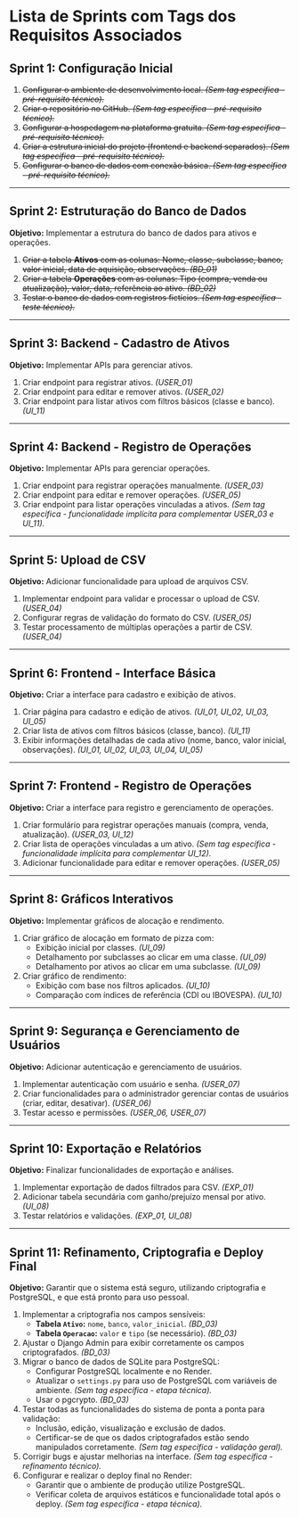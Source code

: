 # Lista de Sprints com Tags dos Requisitos Associados

## **Sprint 1: Configuração Inicial**
1. ~~Configurar o ambiente de desenvolvimento local. *(Sem tag específica - pré-requisito técnico).*~~  
2. ~~Criar o repositório no GitHub. *(Sem tag específica - pré-requisito técnico).*~~  
3. ~~Configurar a hospedagem na plataforma gratuita. *(Sem tag específica - pré-requisito técnico).*~~
4. ~~Criar a estrutura inicial do projeto (frontend e backend separados). *(Sem tag específica - pré-requisito técnico).*~~
5. ~~Configurar o banco de dados com conexão básica. *(Sem tag específica - pré-requisito técnico).*~~

---

## **Sprint 2: Estruturação do Banco de Dados**
**Objetivo:** Implementar a estrutura do banco de dados para ativos e operações.
1. ~~Criar a tabela **Ativos** com as colunas: Nome, classe, subclasse, banco, valor inicial, data de aquisição, observações. *(BD_01)*~~
2. ~~Criar a tabela **Operações** com as colunas: Tipo (compra, venda ou atualização), valor, data, referência ao ativo. *(BD_02)*~~
3. ~~Testar o banco de dados com registros fictícios. *(Sem tag específica - teste técnico).*~~

---

## **Sprint 3: Backend - Cadastro de Ativos**
**Objetivo:** Implementar APIs para gerenciar ativos.
1. Criar endpoint para registrar ativos. *(USER_01)*  
2. Criar endpoint para editar e remover ativos. *(USER_02)*  
3. Criar endpoint para listar ativos com filtros básicos (classe e banco). *(UI_11)*  

---

## **Sprint 4: Backend - Registro de Operações**
**Objetivo:** Implementar APIs para gerenciar operações.
1. Criar endpoint para registrar operações manualmente. *(USER_03)*  
2. Criar endpoint para editar e remover operações. *(USER_05)*  
3. Criar endpoint para listar operações vinculadas a ativos. *(Sem tag específica - funcionalidade implícita para complementar USER_03 e UI_11).*

---

## **Sprint 5: Upload de CSV**
**Objetivo:** Adicionar funcionalidade para upload de arquivos CSV.
1. Implementar endpoint para validar e processar o upload de CSV. *(USER_04)*  
2. Configurar regras de validação do formato do CSV. *(USER_05)*  
3. Testar processamento de múltiplas operações a partir de CSV. *(USER_04)*  

---

## **Sprint 6: Frontend - Interface Básica**
**Objetivo:** Criar a interface para cadastro e exibição de ativos.
1. Criar página para cadastro e edição de ativos. *(UI_01, UI_02, UI_03, UI_05)* 
2. Criar lista de ativos com filtros básicos (classe, banco). *(UI_11)*  
3. Exibir informações detalhadas de cada ativo (nome, banco, valor inicial, observações). *(UI_01, UI_02, UI_03, UI_04, UI_05)*  

---

## **Sprint 7: Frontend - Registro de Operações**
**Objetivo:** Criar a interface para registro e gerenciamento de operações.
1. Criar formulário para registrar operações manuais (compra, venda, atualização). *(USER_03, UI_12)*  
2. Criar lista de operações vinculadas a um ativo. *(Sem tag específica - funcionalidade implícita para complementar UI_12).*  
3. Adicionar funcionalidade para editar e remover operações. *(USER_05)*  

---

## **Sprint 8: Gráficos Interativos**
**Objetivo:** Implementar gráficos de alocação e rendimento.
1. Criar gráfico de alocação em formato de pizza com:
   - Exibição inicial por classes. *(UI_09)*  
   - Detalhamento por subclasses ao clicar em uma classe. *(UI_09)*  
   - Detalhamento por ativos ao clicar em uma subclasse. *(UI_09)*  
2. Criar gráfico de rendimento:
   - Exibição com base nos filtros aplicados. *(UI_10)*  
   - Comparação com índices de referência (CDI ou IBOVESPA). *(UI_10)*  

---

## **Sprint 9: Segurança e Gerenciamento de Usuários**
**Objetivo:** Adicionar autenticação e gerenciamento de usuários.
1. Implementar autenticação com usuário e senha. *(USER_07)*  
2. Criar funcionalidades para o administrador gerenciar contas de usuários (criar, editar, desativar). *(USER_06)*  
3. Testar acesso e permissões. *(USER_06, USER_07)*  

---

## **Sprint 10: Exportação e Relatórios**
**Objetivo:** Finalizar funcionalidades de exportação e análises.
1. Implementar exportação de dados filtrados para CSV. *(EXP_01)*  
2. Adicionar tabela secundária com ganho/prejuízo mensal por ativo. *(UI_08)*  
3. Testar relatórios e validações. *(EXP_01, UI_08)*  

---

## **Sprint 11: Refinamento, Criptografia e Deploy Final**
**Objetivo:** Garantir que o sistema está seguro, utilizando criptografia e PostgreSQL, e que está pronto para uso pessoal.

1. Implementar a criptografia nos campos sensíveis:  
   - **Tabela `Ativo`:** `nome`, `banco`, `valor_inicial`. *(BD_03)*  
   - **Tabela `Operacao`:** `valor` e `tipo` (se necessário). *(BD_03)*
2. Ajustar o Django Admin para exibir corretamente os campos criptografados. *(BD_03)*  
3. Migrar o banco de dados de SQLite para PostgreSQL:  
   - Configurar PostgreSQL localmente e no Render.  
   - Atualizar o `settings.py` para uso de PostgreSQL com variáveis de ambiente. *(Sem tag específica - etapa técnica).* 
   - Usar o pgcrypto. *(BD_03)*
4. Testar todas as funcionalidades do sistema de ponta a ponta para validação:  
   - Inclusão, edição, visualização e exclusão de dados.  
   - Certificar-se de que os dados criptografados estão sendo manipulados corretamente. *(Sem tag específica - validação geral).*  
5. Corrigir bugs e ajustar melhorias na interface. *(Sem tag específica - refinamento técnico).*  
6. Configurar e realizar o deploy final no Render:  
   - Garantir que o ambiente de produção utilize PostgreSQL.  
   - Verificar coleta de arquivos estáticos e funcionalidade total após o deploy. *(Sem tag específica - etapa técnica).*  
